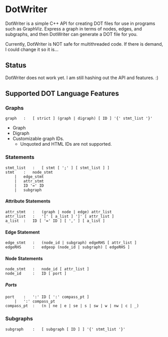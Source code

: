 DotWriter
=========
DotWriter is a simple C++ API for creating DOT files for use in programs such as GraphViz. Express a graph in terms of nodes, edges, and subgraphs, and then DotWriter can generate a DOT file for you.

Currently, DotWriter is NOT safe for multithreaded code. If there is demand, I could change it so it is...

Status
------
DotWriter does not work yet. I am still hashing out the API and features. :)

Supported DOT Language Features
-------------------------------

### Graphs
    graph   :   [ strict ] (graph | digraph) [ ID ] '{' stmt_list '}'

* Graph
* Digraph
* Customizable graph IDs.
    * Unquoted and HTML IDs are not supported.

### Statements

    stmt_list   :   [ stmt [ ';' ] [ stmt_list ] ]
    stmt    :   node_stmt
        |   edge_stmt
        |   attr_stmt
        |   ID '=' ID
        |   subgraph


#### Attribute Statements
    attr_stmt   :   (graph | node | edge) attr_list
    attr_list   :   '[' [ a_list ] ']' [ attr_list ]
    a_list  :   ID [ '=' ID ] [ ',' ] [ a_list ]

#### Edge Statement
    edge_stmt   :   (node_id | subgraph) edgeRHS [ attr_list ]
    edgeRHS     :   edgeop (node_id | subgraph) [ edgeRHS ]

#### Node Statements
    node_stmt   :   node_id [ attr_list ]
    node_id     :   ID [ port ]

##### Ports
    port    :   ':' ID [ ':' compass_pt ]
        |   ':' compass_pt
    compass_pt  :   (n | ne | e | se | s | sw | w | nw | c | _)

### Subgraphs
    subgraph    :   [ subgraph [ ID ] ] '{' stmt_list '}'